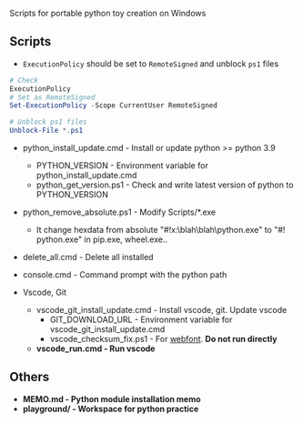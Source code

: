 Scripts for portable python toy creation on Windows


## Scripts

* `ExecutionPolicy` should be set to `RemoteSigned` and unblock `ps1` files
```powershell
# Check
ExecutionPolicy
# Set as RemoteSigned
Set-ExecutionPolicy -Scope CurrentUser RemoteSigned

# Unblock ps1 files
Unblock-File *.ps1
```

* python_install_update.cmd - Install or update python >= python 3.9
    * PYTHON_VERSION - Environment variable for python_install_update.cmd
    * python_get_version.ps1 - Check and write latest version of python to PYTHON_VERSION
* python_remove_absolute.ps1 - Modify Scripts/*.exe
    * It change hexdata from absolute "#!x:\blah\blah\python.exe" to "#!  python.exe" in pip.exe, wheel.exe..

* delete_all.cmd - Delete all installed
* console.cmd - Command prompt with the python path

* Vscode, Git
    * vscode_git_install_update.cmd - Install vscode, git. Update vscode
        * GIT_DOWNLOAD_URL - Environment variable for vscode_git_install_update.cmd
        * vscode_checksum_fix.ps1 - For [webfont](https://github.com/Joungkyun/font-d2coding-ligature). <b>Do not run directly<b>
    * vscode_run.cmd - Run vscode


## Others

* MEMO.md - Python module installation memo
* playground/ - Workspace for python practice

